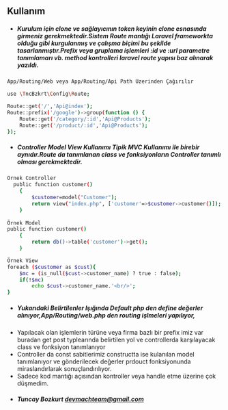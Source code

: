 
## Kullanım

- #####  Kurulum için clone ve sağlayıcının token keyinin clone esnasında girmeniz gerekmektedir.Sistem Route mantığı Laravel frameworkta olduğu gibi kurgulanmış ve çalışma biçimi bu şekilde tasarlanmıştır.Prefix veya gruplama işlemleri :id ve :url parametre tanımlamarı vb. method kontrolleri laravel route yapısı baz alınarak yazıldı.
```sh
App/Routing/Web veya App/Routing/Api Path Üzerinden Çağırılır

use \TncBzkrt\Config\Route;

Route::get('/','Api@index');
Route::prefix('/google')->group(function () {
    Route::get('/category/:id','Api@Products');
    Route::get('/product/:id','Api@Products');
});
```
- ##### Controller Model View Kullanımı Tipik MVC Kullanımı ile birebir aynıdır.Route da tanımlanan class ve fonksiyonların Controller tanımlı olması gerekmektedir.
```sh
Örnek Controller 
  public function customer()
    {
        $customer=model("Customer");
        return view("index.php", ['customer'=>$customer->customer()]);
    }
    
Örnek Model 
public function customer()
    {
        return db()->table('customer')->get();
    }

Örnek View 
foreach ($customer as $cust){
    $mc = (is_null($cust->customer_name) ? true : false);
    if(!$mc)
        echo $cust->customer_name.'<br/>';
}
```
- ##### Yukarıdaki Belirtilenler Işığında Default php den define değerler alınıyor,App/Routing/web.php den routing işlmeleri yapılıyor,
- Yapılacak olan işlemlerin türüne veya firma bazlı bir prefix imiz var buradan get post typlearında belirtilen yol ve controllerda karşılayacak class ve fonksiyon tanımlanıyor
- Controller da const sabitlerimiz constructta ise  kulanılan model tanımlanıyor ve gönderilecek değerler prdouct fonksiyonunda miraslandırlarak sonuçlandırılıyor.
- Sadece kod mantığı açısından kontroller veya handle etme üzerine çok düşmedim. 
- ##### Tuncay Bozkurt devmachteam@gmail.com
